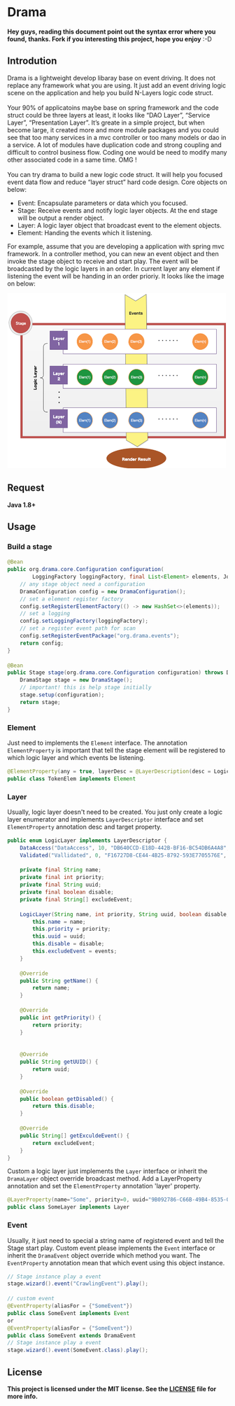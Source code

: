 # Drama

**Hey guys, reading this document point out the syntax error where you found, thanks. Fork if you interesting this project, hope you enjoy** :-D

## Introdution 

Drama is a lightweight develop libaray base on event driving. It does not replace any framework what you are using. It just add an event driving logic scene on the application and help you build N-Layers logic code struct.  <br /><br />Your 90% of applicatoins maybe base on spring framework and the code struct could be three layers at least, it looks like “DAO Layer”, “Service Layer”, “Presentation Layer”. It’s greate in a simple project, but when become large, it created more and more module packages and you could see that too many services in a mvc controller or too many models or dao in a service. A lot of modules have duplication code and strong coupling and difficult to control business flow. Coding one would be need to modify many other associated code in a same time. OMG !  <br /><br />You can try drama to build a new logic code struct. It will help you focused event data flow and reduce “layer struct” hard code design. Core objects on below:

+ Event: Encapsulate parameters or data which you focused. 
+ Stage: Receive events and notify logic layer objects. At the end stage will be output a render object.
+ Layer: A logic layer object that broadcast event to the element objects. 
+ Element: Handing the events which it listening. 

For example, assume that you are developing a application with spring mvc framework. In a controller method, you can new an event object and then invoke the stage object to receive and start play. The event will be broadcasted by the logic layers in an order. In current layer any element if listening the event will be handing in an order prioriy. It looks like the image on below:

<img src="https://raw.githubusercontent.com/Nickymaco/drama/master/images/drama.png" style="height:400px;width:500px" />

## Request

**Java 1.8+**

## Usage

### Build a stage
```java
@Bean
public org.drama.core.Configuration configuration(
        LoggingFactory loggingFactory, final List<Element> elements, JohncrawlerProperties properties) {
    // any stage object need a configuration
    DramaConfiguration config = new DramaConfiguration();
    // set a element register factory
    config.setRegisterElementFactory(() -> new HashSet<>(elements));
    // set a logging
    config.setLoggingFactory(loggingFactory);
    // set a register event path for scan
    config.setRegisterEventPackage("org.drama.events");
    return config;
}

@Bean
public Stage stage(org.drama.core.Configuration configuration) throws DramaException {
    DramaStage stage = new DramaStage();
    // important! this is help stage initially
    stage.setup(configuration);
    return stage;
}
```

### Element
Just need to implements the `Element` interface. The annotation `ElementProperty` is important that tell the stage element will be registered to which logic layer and which events be listening. 
```java
@ElementProperty(any = true, layerDesc = @LayerDescription(desc = LogicLayer.class, target = "Vallidated"))
public class TokenElem implements Element
```

### Layer
Usually, logic layer doesn't need to be created. You just only create a logic layer enumerator and implements `LayerDescriptor` interface and set `ElementProperty` annotation desc and target property.
```java
public enum LogicLayer implements LayerDescriptor {
    DataAccess("DataAccess", 10, "DB640CCD-E18D-442B-BF16-BC54DB6A4A8", false, null),
    Validated("Vallidated", 0, "F16727D8-CE44-4B25-8792-593E7705576E", false, null);
    
    private final String name;
    private final int priority;
    private final String uuid;
    private final boolean disable;
    private final String[] excludeEvent;
    
    LogicLayer(String name, int priority, String uuid, boolean disable, String[] events) {
        this.name = name;
        this.priority = priority;
        this.uuid = uuid;
        this.disable = disable;
        this.excludeEvent = events;
    }

    @Override
    public String getName() {
        return name;
    }

    @Override
    public int getPriority() {
        return priority;
    }


    @Override
    public String getUUID() {
        return uuid;
    }

    @Override
    public boolean getDisabled() {
        return this.disable;
    }

    @Override
    public String[] getExculdeEvent() {
        return excludeEvent;
    }
}
```
Custom a logic layer just implements the `Layer` interface or inherit the `DramaLayer` object override broadcast method. Add a LayerProperty annotation and set the `ElementProperty` annotation 'layer' property.
```java
@LayerProperty(name="Some", priority=0, uuid="9B092786-C66B-49B4-8535-0D0EA4D900D2")
public class SomeLayer implements Layer
```

### Event
Usually, it just need to special a string name of registered event and tell the Stage start play. Custom event please implements the `Event` interface or inherit the `DramaEvent` object override which method you want. The `EventProperty` annotation mean that which event using this object instance.
```java
// Stage instance play a event
stage.wizard().event("CrawlingEvent").play();

// custom event
@EventProperty(aliasFor = {"SomeEvent"})
public class SomeEvent implements Event
or 
@EventProperty(aliasFor = {"SomeEvent"})
public class SomeEvent extends DramaEvent
// Stage instance play a event
stage.wizard().event(SomeEvent.class).play();
```

## License

**This project is licensed under the MIT license. See the [LICENSE](LICENSE) file for more info.**